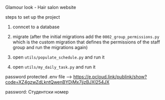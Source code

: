 Glamour look - Hair salon website

steps to set up the project

1) conncet to a database

2) migrate (after the initial migrations add the `0002_group_permissions.py` which is the custom migration that defines the permissions of the staff group and run the migrations again)

3) open `utils/populate_schedule.py` and run it 

4) open `utils/my_daily_task.py` and run it

password protected .env file  --> https://e.pcloud.link/publink/show?code=XZ4gzwZdLkntQwenBYDjMx7jjzBJXl254JX

password: Студентски номер
